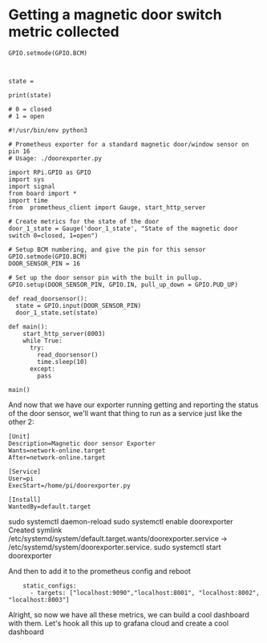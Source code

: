 # Getting a magnetic door switch metric collected

```
GPIO.setmode(GPIO.BCM)  



state = 

print(state)

# 0 = closed
# 1 = open

```

```
#!/usr/bin/env python3

# Prometheus exporter for a standard magnetic door/window sensor on pin 16
# Usage: ./doorexporter.py

import RPi.GPIO as GPIO
import sys
import signal 
from board import * 
import time
from  prometheus_client import Gauge, start_http_server

# Create metrics for the state of the door
door_1_state = Gauge('door_1_state', "State of the magnetic door switch 0=closed, 1=open")

# Setup BCM numbering, and give the pin for this sensor
GPIO.setmode(GPIO.BCM) 
DOOR_SENSOR_PIN = 16

# Set up the door sensor pin with the built in pullup.
GPIO.setup(DOOR_SENSOR_PIN, GPIO.IN, pull_up_down = GPIO.PUD_UP) 

def read_doorsensor():
  state = GPIO.input(DOOR_SENSOR_PIN) 
  door_1_state.set(state)

def main():
    start_http_server(8003)
    while True:
      try:
        read_doorsensor() 
        time.sleep(10)
      except:
        pass

main()
```

And now that we have our exporter running getting and reporting the status of the door sensor, we'll want that thing to run as a service just like the other 2:

```
[Unit]
Description=Magnetic door sensor Exporter
Wants=network-online.target
After=network-online.target

[Service]
User=pi
ExecStart=/home/pi/doorexporter.py

[Install]
WantedBy=default.target
```

sudo systemctl daemon-reload
sudo systemctl enable doorexporter
Created symlink /etc/systemd/system/default.target.wants/doorexporter.service → /etc/systemd/system/doorexporter.service.
sudo systemctl start doorexporter

And then to add it to the prometheus config and reboot

```
    static_configs:
      - targets: ["localhost:9090","localhost:8001", "localhost:8002", "localhost:8003"]
```

Alright, so now we have all these metrics, we can build a cool dashboard with them.
Let's hook all this up to grafana cloud and create a cool dashboard




